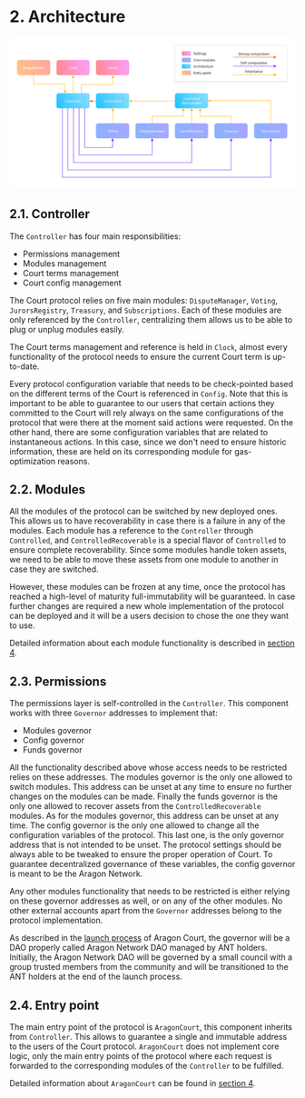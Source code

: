 # 2. Architecture

![Architecture diagram](./architecture.png)

## 2.1. Controller

The `Controller` has four main responsibilities:
- Permissions management
- Modules management 
- Court terms management
- Court config management

The Court protocol relies on five main modules: `DisputeManager`, `Voting`, `JurorsRegistry`, `Treasury`, and `Subscriptions`.
Each of these modules are only referenced by the `Controller`, centralizing them allows us to be able to plug or unplug modules easily.

The Court terms management and reference is held in `Clock`, almost every functionality of the protocol needs to ensure the current Court term is up-to-date.

Every protocol configuration variable that needs to be check-pointed based on the different terms of the Court is referenced in `Config`.
Note that this is important to be able to guarantee to our users that certain actions they committed to the Court will rely always on the same configurations of the protocol that were there at the moment said actions were requested. 
On the other hand, there are some configuration variables that are related to instantaneous actions. In this case, since we don't need to ensure historic information, these are held on its corresponding module for gas-optimization reasons.  

## 2.2. Modules

All the modules of the protocol can be switched by new deployed ones. This allows us to have recoverability in case there is a failure in any of the modules. 
Each module has a reference to the `Controller` through `Controlled`, and `ControlledRecoverable` is a special flavor of `Controlled` to ensure complete recoverability. 
Since some modules handle token assets, we need to be able to move these assets from one module to another in case they are switched.  

However, these modules can be frozen at any time, once the protocol has reached a high-level of maturity full-immutability will be guaranteed. 
In case further changes are required a new whole implementation of the protocol can be deployed and it will be a users decision to chose the one they want to use.

Detailed information about each module functionality is described in [section 4](../4-entry-points).

## 2.3. Permissions

The permissions layer is self-controlled in the `Controller`. This component works with three `Governor` addresses to implement that:
- Modules governor
- Config governor
- Funds governor

All the functionality described above whose access needs to be restricted relies on these addresses. 
The modules governor is the only one allowed to switch modules. This address can be unset at any time to ensure no further changes on the modules can be made.
Finally the funds governor is the only one allowed to recover assets from the `ControlledRecoverable` modules. As for the modules governor, this address can be unset at any time. 
The config governor is the only one allowed to change all the configuration variables of the protocol. This last one, is the only governor address that is not intended to be unset. 
The protocol settings should be always able to be tweaked to ensure the proper operation of Court. To guarantee decentralized governance of these variables, the config governor is meant to be the Aragon Network.  

Any other modules functionality that needs to be restricted is either relying on these governor addresses as well, or on any of the other modules. 
No other external accounts apart from the `Governor` addresses belong to the protocol implementation.

As described in the [launch process](https://forum.aragon.org/t/aragon-network-launch-phases-and-target-dates/1263) of Aragon Court, the governor will be a DAO properly called Aragon Network DAO managed by ANT holders. 
Initially, the Aragon Network DAO will be governed by a small council with a group trusted members from the community and will be transitioned to the ANT holders at the end of the launch process. 

## 2.4. Entry point

The main entry point of the protocol is `AragonCourt`, this component inherits from `Controller`. 
This allows to guarantee a single and immutable address to the users of the Court protocol. `AragonCourt` does not implement core logic, only the main entry points of the protocol where each request is forwarded to the corresponding modules of the `Controller` to be fulfilled.

Detailed information about `AragonCourt` can be found in [section 4](../4-entry-points).
